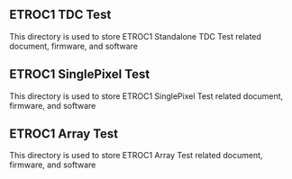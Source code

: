 ## ETROC1 TDC Test
This directory is used to store ETROC1 Standalone TDC Test related document, firmware, and software
## ETROC1 SinglePixel Test 
This directory is used to store ETROC1 SinglePixel Test related document, firmware, and software
## ETROC1 Array Test 
This directory is used to store ETROC1 Array Test related document, firmware, and software
